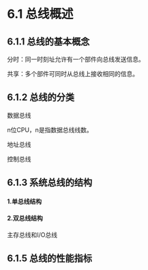 # 6.1 总线概述

## 6.1.1 总线的基本概念

分时：同一时刻址允许有一个部件向总线发送信息。

共享：多个部件可同时从总线上接收相同的信息。

## 6.1.2 总线的分类

数据总线

n位CPU，n是指数据总线线数。

地址总线

控制总线

## 6.1.3 系统总线的结构

#### 1.单总线结构

#### 2.双总线结构

主存总线和I/O总线

## 6.1.5 总线的性能指标


